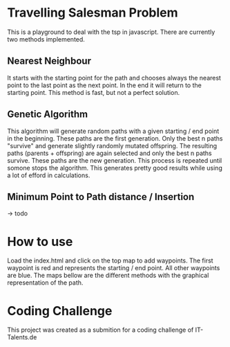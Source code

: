 # Travelling Salesman Problem
This is a playground to deal with the tsp in javascript. There are currently two methods implemented.

## Nearest Neighbour
It starts with the starting point for the path and chooses always the nearest point to the last point as the next point. In the end it will return to the starting point. This method is fast, but not a perfect solution.

## Genetic Algorithm
This algorithm will generate random paths with a given starting / end point in the beginning. These paths are the first generation. Only the best n paths "survive" and generate slightly randomly mutated offspring. The resulting paths (parents + offspring) are again selected and only the best n paths survive. These paths are the new generation. This process is repeated until somone stops the algorithm. This generates pretty good results while using a lot of efford in calculations.

## Minimum Point to Path distance / Insertion
-> todo

# How to use
Load the index.html and click on the top map to add waypoints. The first waypoint is red and represents the starting / end point. All other waypoints are blue. The maps bellow are the different methods with the graphical representation of the path.

# Coding Challenge
This project was created as a submition for a coding challenge of IT-Talents.de